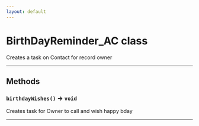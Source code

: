 ```yaml
---
layout: default
---
```

# BirthDayReminder_AC class

Creates a task on Contact for record owner

---
## Methods
### `birthdayWishes()` → `void`

Creates task for Owner to call and wish happy bday

---
